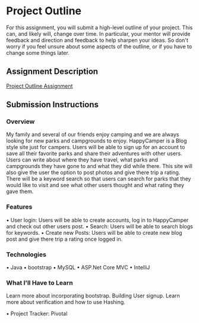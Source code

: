 # Project Outline
For this assignment, you will submit a high-level outline of your project. This can, and likely will, change over time. In particular, your mentor will provide feedback and direction and feedback to help sharpen your ideas. So don't worry if you feel unsure about some aspects of the outline, or if you have to change some things later.

## Assignment Description
[Project Outline Assignment](https://education.launchcode.org/liftoff/assignments/project-outline/)

## Submission Instructions

### Overview
My family and several of our friends enjoy camping and we are always looking for new parks and campgrounds to enjoy. HappyCamper is a Blog style site just for campers. Users will be able to sign up for an account to save all their favorite parks and share their adventures with other users. Users can write about where they have travel, what parks and campgrounds they have gone to and what they did while there. This site will also give the user the option to post photos and give there trip a rating. There will be a keyword search so that users can search for parks that they would like to visit and see what other users thought and what rating they gave them.

### Features
•	User login: Users will be able to create accounts, log in to            HappyCamper and check out other users post.
•	Search: Users will be able to search blogs for keywords.
•	Create new Posts: Users will be able to create new blog post            and give there trip a rating once logged in.

### Technologies
•	Java
•	bootstrap
•	MySQL
•	ASP.Net Core MVC
•	IntelliJ


### What I'll Have to Learn
Learn more about incorporating bootstrap. Building User signup. Learn more about verification and how to use Hashing.

•  Project Tracker: Pivotal